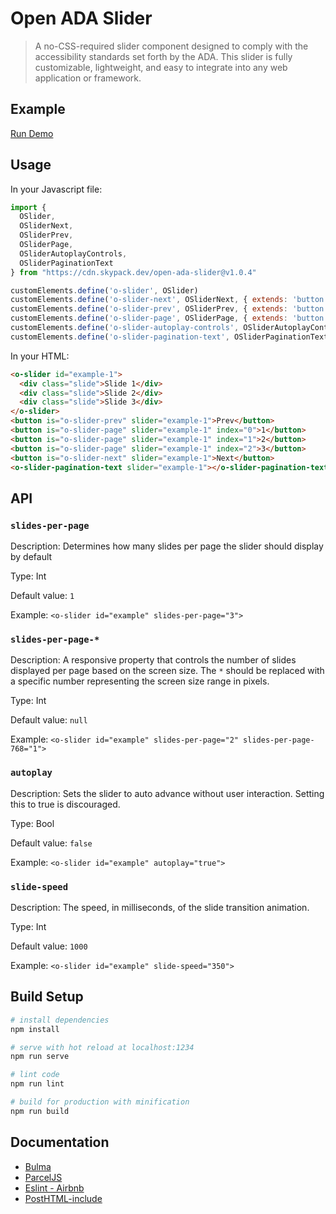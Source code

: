 # Open ADA Slider

> A no-CSS-required slider component designed to comply with the accessibility standards set forth by the ADA. This slider is fully customizable, lightweight, and easy to integrate into any web application or framework.

## Example
[Run Demo](https://codepen.io/vickera/pen/LYJoPzo)

## Usage

In your Javascript file:
``` javascript
import {
  OSlider,
  OSliderNext,
  OSliderPrev,
  OSliderPage,
  OSliderAutoplayControls,
  OSliderPaginationText
} from "https://cdn.skypack.dev/open-ada-slider@v1.0.4"

customElements.define('o-slider', OSlider)
customElements.define('o-slider-next', OSliderNext, { extends: 'button' })
customElements.define('o-slider-prev', OSliderPrev, { extends: 'button' })
customElements.define('o-slider-page', OSliderPage, { extends: 'button' })
customElements.define('o-slider-autoplay-controls', OSliderAutoplayControls)
customElements.define('o-slider-pagination-text', OSliderPaginationText)
```

In your HTML:
``` html
<o-slider id="example-1">
  <div class="slide">Slide 1</div>
  <div class="slide">Slide 2</div>
  <div class="slide">Slide 3</div>
</o-slider>
<button is="o-slider-prev" slider="example-1">Prev</button>
<button is="o-slider-page" slider="example-1" index="0">1</button>
<button is="o-slider-page" slider="example-1" index="1">2</button>
<button is="o-slider-page" slider="example-1" index="2">3</button>
<button is="o-slider-next" slider="example-1">Next</button>
<o-slider-pagination-text slider="example-1"></o-slider-pagination-text>  
```

## API

### `slides-per-page`

Description: Determines how many slides per page the slider should display by default

Type: Int

Default value: `1`

Example: `<o-slider id="example" slides-per-page="3">`

### `slides-per-page-*`

Description: A responsive property that controls the number of slides displayed per page based on the screen size. The `*` should be replaced with a specific number representing the screen size range in pixels.

Type: Int

Default value: `null`

Example: `<o-slider id="example" slides-per-page="2" slides-per-page-768="1">`

### `autoplay`

Description: Sets the slider to auto advance without user interaction. Setting this to true is discouraged.

Type: Bool

Default value: `false`

Example: `<o-slider id="example" autoplay="true">`

### `slide-speed`

Description: The speed, in milliseconds, of the slide transition animation.

Type: Int

Default value: `1000`

Example: `<o-slider id="example" slide-speed="350">`

## Build Setup

``` bash
# install dependencies
npm install

# serve with hot reload at localhost:1234
npm run serve

# lint code
npm run lint

# build for production with minification
npm run build
```

## Documentation
* [Bulma](https://bulma.io/)
* [ParcelJS](https://parceljs.org/)
* [Eslint - Airbnb](https://github.com/airbnb/javascript)
* [PostHTML-include](https://github.com/posthtml/posthtml-include)
